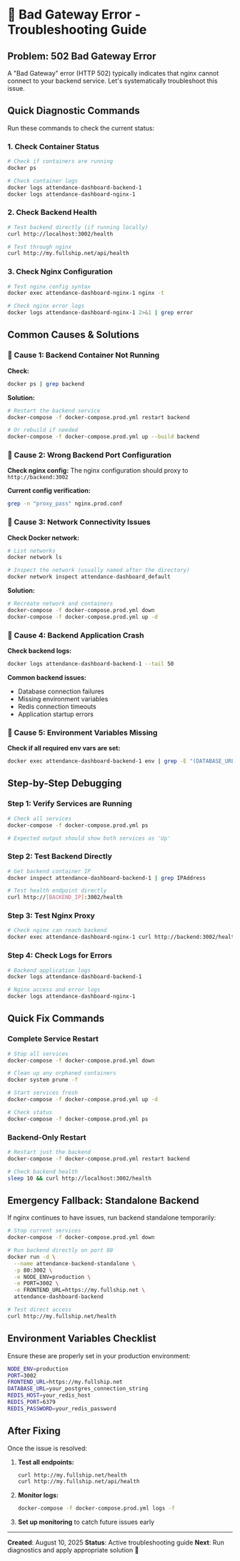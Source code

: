 # 🚨 Bad Gateway Error - Troubleshooting Guide

## Problem: 502 Bad Gateway Error

A "Bad Gateway" error (HTTP 502) typically indicates that nginx cannot connect to your backend service. Let's systematically troubleshoot this issue.

## Quick Diagnostic Commands

Run these commands to check the current status:

### 1. Check Container Status
```bash
# Check if containers are running
docker ps

# Check container logs
docker logs attendance-dashboard-backend-1
docker logs attendance-dashboard-nginx-1
```

### 2. Check Backend Health
```bash
# Test backend directly (if running locally)
curl http://localhost:3002/health

# Test through nginx
curl http://my.fullship.net/api/health
```

### 3. Check Nginx Configuration
```bash
# Test nginx config syntax
docker exec attendance-dashboard-nginx-1 nginx -t

# Check nginx error logs
docker logs attendance-dashboard-nginx-1 2>&1 | grep error
```

## Common Causes & Solutions

### 🔧 Cause 1: Backend Container Not Running

**Check:**
```bash
docker ps | grep backend
```

**Solution:**
```bash
# Restart the backend service
docker-compose -f docker-compose.prod.yml restart backend

# Or rebuild if needed
docker-compose -f docker-compose.prod.yml up --build backend
```

### 🔧 Cause 2: Wrong Backend Port Configuration

**Check nginx config:**
The nginx configuration should proxy to `http://backend:3002`

**Current config verification:**
```bash
grep -n "proxy_pass" nginx.prod.conf
```

### 🔧 Cause 3: Network Connectivity Issues

**Check Docker network:**
```bash
# List networks
docker network ls

# Inspect the network (usually named after the directory)
docker network inspect attendance-dashboard_default
```

**Solution:**
```bash
# Recreate network and containers
docker-compose -f docker-compose.prod.yml down
docker-compose -f docker-compose.prod.yml up -d
```

### 🔧 Cause 4: Backend Application Crash

**Check backend logs:**
```bash
docker logs attendance-dashboard-backend-1 --tail 50
```

**Common backend issues:**
- Database connection failures
- Missing environment variables
- Redis connection timeouts
- Application startup errors

### 🔧 Cause 5: Environment Variables Missing

**Check if all required env vars are set:**
```bash
docker exec attendance-dashboard-backend-1 env | grep -E "(DATABASE_URL|REDIS|NODE_ENV)"
```

## Step-by-Step Debugging

### Step 1: Verify Services are Running
```bash
# Check all services
docker-compose -f docker-compose.prod.yml ps

# Expected output should show both services as 'Up'
```

### Step 2: Test Backend Directly
```bash
# Get backend container IP
docker inspect attendance-dashboard-backend-1 | grep IPAddress

# Test health endpoint directly
curl http://[BACKEND_IP]:3002/health
```

### Step 3: Test Nginx Proxy
```bash
# Check nginx can reach backend
docker exec attendance-dashboard-nginx-1 curl http://backend:3002/health
```

### Step 4: Check Logs for Errors
```bash
# Backend application logs
docker logs attendance-dashboard-backend-1

# Nginx access and error logs
docker logs attendance-dashboard-nginx-1
```

## Quick Fix Commands

### Complete Service Restart
```bash
# Stop all services
docker-compose -f docker-compose.prod.yml down

# Clean up any orphaned containers
docker system prune -f

# Start services fresh
docker-compose -f docker-compose.prod.yml up -d

# Check status
docker-compose -f docker-compose.prod.yml ps
```

### Backend-Only Restart
```bash
# Restart just the backend
docker-compose -f docker-compose.prod.yml restart backend

# Check backend health
sleep 10 && curl http://localhost:3002/health
```

## Emergency Fallback: Standalone Backend

If nginx continues to have issues, run backend standalone temporarily:

```bash
# Stop current services
docker-compose -f docker-compose.prod.yml down

# Run backend directly on port 80
docker run -d \
  --name attendance-backend-standalone \
  -p 80:3002 \
  -e NODE_ENV=production \
  -e PORT=3002 \
  -e FRONTEND_URL=https://my.fullship.net \
  attendance-dashboard-backend

# Test direct access
curl http://my.fullship.net/health
```

## Environment Variables Checklist

Ensure these are properly set in your production environment:

```bash
NODE_ENV=production
PORT=3002
FRONTEND_URL=https://my.fullship.net
DATABASE_URL=your_postgres_connection_string
REDIS_HOST=your_redis_host
REDIS_PORT=6379
REDIS_PASSWORD=your_redis_password
```

## After Fixing

Once the issue is resolved:

1. **Test all endpoints:**
   ```bash
   curl http://my.fullship.net/health
   curl http://my.fullship.net/api/health
   ```

2. **Monitor logs:**
   ```bash
   docker-compose -f docker-compose.prod.yml logs -f
   ```

3. **Set up monitoring** to catch future issues early

---

**Created**: August 10, 2025
**Status**: Active troubleshooting guide
**Next**: Run diagnostics and apply appropriate solution 🔧

